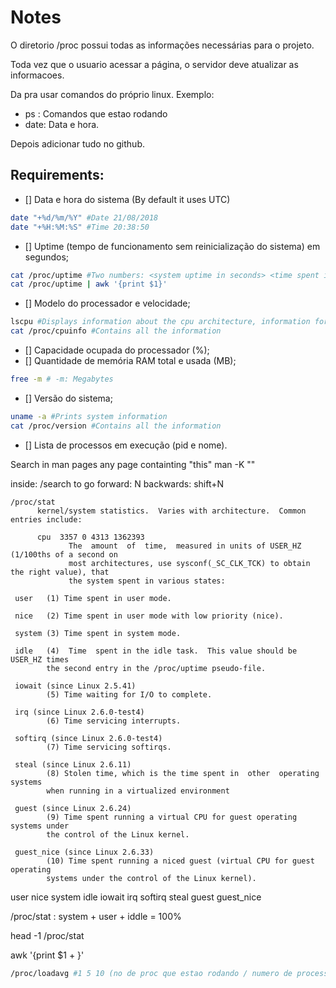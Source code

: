 
# Notes 
O diretorio /proc possui todas as informações necessárias para o projeto.

Toda vez que o usuario acessar a página, o servidor deve atualizar as informacoes.

Da pra usar comandos do próprio linux.
Exemplo: 
- ps : Comandos que estao rodando
- date: Data e hora.

Depois adicionar tudo no github.



## Requirements:
- [] Data e hora do sistema (By default it uses UTC)
```sh
date "+%d/%m/%Y" #Date 21/08/2018
date "+%H:%M:%S" #Time 20:38:50
```
- [] Uptime (tempo de funcionamento sem reinicialização do sistema) em segundos;
```sh
cat /proc/uptime #Two numbers: <system uptime in seconds> <time spent in idle process in seconds>
cat /proc/uptime | awk '{print $1}'
```
- [] Modelo do processador e velocidade;
```sh
lscpu #Displays information about the cpu architecture, information form sysfs and /proc/cpuinfo
cat /proc/cpuinfo #Contains all the information
```
- [] Capacidade ocupada do processador (%);
- [] Quantidade de memória RAM total e usada (MB);
```sh
free -m # -m: Megabytes
```
- [] Versão do sistema;
```sh
uname -a #Prints system information
cat /proc/version #Contains all the information
```
- [] Lista de processos em execução (pid e nome).


Search in man pages
any page containting "this" man -K ""

inside: /search
to go forward: N
backwards: shift+N
```
/proc/stat
      kernel/system statistics.  Varies with architecture.  Common entries include:

      cpu  3357 0 4313 1362393
             The  amount  of  time,  measured in units of USER_HZ (1/100ths of a second on
             most architectures, use sysconf(_SC_CLK_TCK) to obtain the right value), that
             the system spent in various states:

 user   (1) Time spent in user mode.

 nice   (2) Time spent in user mode with low priority (nice).

 system (3) Time spent in system mode.

 idle   (4)  Time  spent in the idle task.  This value should be USER_HZ times
        the second entry in the /proc/uptime pseudo-file.

 iowait (since Linux 2.5.41)
        (5) Time waiting for I/O to complete.

 irq (since Linux 2.6.0-test4)
        (6) Time servicing interrupts.

 softirq (since Linux 2.6.0-test4)
        (7) Time servicing softirqs.

 steal (since Linux 2.6.11)
        (8) Stolen time, which is the time spent in  other  operating  systems
        when running in a virtualized environment

 guest (since Linux 2.6.24)
        (9) Time spent running a virtual CPU for guest operating systems under
        the control of the Linux kernel.

 guest_nice (since Linux 2.6.33)
        (10) Time spent running a niced guest (virtual CPU for guest operating
        systems under the control of the Linux kernel).
```


user nice system idle iowait  irq  softirq steal guest guest_nice

/proc/stat : system + user + iddle = 100%


head -1 /proc/stat


awk '{print $1 + }'


```bash
/proc/loadavg #1 5 10 (no de proc que estao rodando / numero de processos disponiveis) (ultimo process ID sendo usado)
```















